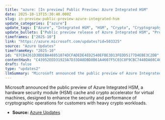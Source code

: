 ```yaml
---
title: "azure: [In preview] Public Preview: Azure Integrated HSM"
date: 2025-10-13T15:30:40.000Z
slug: in-preview-public-preview-azure-integrated-hsm
update_categories: ["azure"]
update_tags: ["Azure", "Integrated HSM", "HSM", "Crypto", "Cryptography", "Security", "Performance", "Virtual Machines", "Public Preview"]
update_bullets: ["Public preview release of Azure Integrated HSM", "Provides an HSM cache and crypto accelerator", "Integrates with virtual machines to handle cryptographic operations", "Aims to improve security of crypto operations", "Aims to improve performance for customers with heavy cryptographic workloads"]
timeframes: ["2025-10"]
link: "https://azure.microsoft.com/updates?id=503325"
source: "Azure Updates"
timeframeKey: "2025-10"
id: "87CB4261D3BDEBA48851074DCFADEDE4ED2540EFBE3D13FEDD5177D4EBE3C2DB"
contentHash: "C43952EED31923A7D33DA8DBD8B61A4607F5C03C8F9CBC7448DA08C40737B8D8"
draft: false
type: "updates2"
llmSummary: "Microsoft announced the public preview of Azure Integrated HSM, a hardware security module (HSM) cache and crypto accelerator for virtual machines, designed to enhance the security and performance of cryptographic operations for customers with heavy crypto workloads."
---
```


Microsoft announced the public preview of Azure Integrated HSM, a hardware security module (HSM) cache and crypto accelerator for virtual machines, designed to enhance the security and performance of cryptographic operations for customers with heavy crypto workloads.

- **Source:** [Azure Updates](https://azure.microsoft.com/updates?id=503325)
